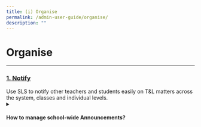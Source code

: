 ```yaml
---
title: (i) Organise
permalink: /admin-user-guide/organise/
description: ""
---
```

<h1>Organise</h1>
<hr>
<h3><a id="notify" target="_blank" href="/admin-user-guide/notify/index/">1. Notify</a></h3>
Use SLS to notify other teachers and students easily on T&amp;L matters across the system, classes and individual levels.

<details>
 <summary><h4>How to manage school-wide Announcements?</h4></summary>

<ul>
  <li><a target="_blank" href="/admin-user-guide/notify/manage-school-announcements/">Manage School Announcements (Enhanced)</a></li>
</ul>
</details>